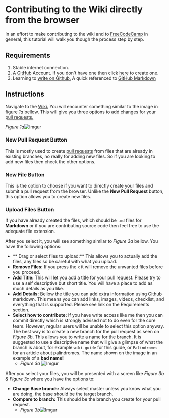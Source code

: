 # Contributing to the Wiki directly from the browser
In an effort to make contributing to the wiki and to [FreeCodeCamp](https://github.com/FreeCodeCamp) in general, this tutorial will walk you though the process step by step.

## Requirements
1. Stable internet connection.
2. A [GitHub](https://github.com) Account. If you don't have one then click [here](https://github.com/join) to create one.
3. Learning to [write on Github.](https://help.github.com/categories/writing-on-github/) A quick referenced to [GitHub Markdown](https://github.com/adam-p/markdown-here/wiki/Markdown-Cheatsheet)

## Instructions
Navigate to the [Wiki.](https://github.com/FreeCodeCamp/wiki) You will encounter something similar to the image in figure _1a_ bellow. This will give you three options to add changes for your [pull requests.](https://help.github.com/articles/using-pull-requests/)

_Figure 1a_![Imgur](http://i.imgur.com/GpDDnzs.png)

### New Pull Request Button
This is mostly used to create [pull requests](https://github.com/FreeCodeCamp/FreeCodeCamp/wiki/How-To-Create-A-Pull-Request-for-Free-Code-Camp) from files that are already in existing branches, no really for adding new files. So if you are looking to add new files then check the other options.

### New File Button
This is the option to choose if you want to directly create your files and submit a pull request from the browser. Unlike the **New Pull Request** button, this option allows you to create new files.

### Upload Files Button
If you have already created the files, which should be `.md` files for **Markdown** or if you are contributing source code then feel free to use the adequate file extension.

After you select it, you will see something similar to _Figure 3a_ bellow. You have the following options:
- ** Drag or select files to upload:** This allows you to actually add the files, any files so be careful with what you upload.
- **Remove Files:** If you press the `x` it will remove the unwanted files before you proceed.
- **Add Title:** This will let you add a title for your pull request. Please try to use a self descriptive but short title. You will have a place to add as much details as you like.
- **Add Details:** Bellow the title you can add extra information using Github markdown. This means you can add links, images, videos, checklist, and everything that is supported. Please see link on the Requirements section.
- **Select how to contribute:** If you have write access like me then you can commit directly which is strongly advised not to do even for the core team. However, regular users will be unable to select this option anyway. The best way is to create a new branch for the pull request as seen on _Figure 3b_. This allows you to write a name for the branch. It is suggested to use a descriptive name that will give a glimpse of what the branch is about, for example `wiki-guide` for this guide, or `Palindromes` for an article about palindromes. The name shown on the image in an example of a **bad name!**
  - _Figure 3a_ ![Imgur](http://i.imgur.com/PJ2kp5k.png)

After you select your files, you will be presented with a screen like _Figure 3b & Figure 3c_ where you have the options to:
- **Change Base branch:** Always select master unless you know what you are doing, the base should be the target branch.
- **Compare to branch:** This should be the branch you create for your pull request.
  - _Figure 3b_![Imgur](http://i.imgur.com/rHfSVcX.png)
